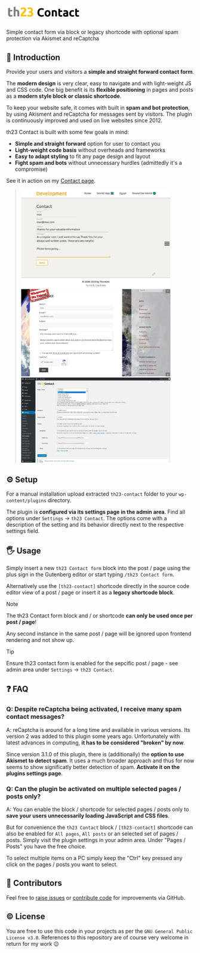 # <img alt="th23 Contact" src="https://raw.githubusercontent.com/th23x/th23-contact/refs/heads/main/assets/icon-horizontal.png?v=3.1.3" width="200">

Simple contact form via block or legacy shortcode with optional spam protection via Akismet and reCaptcha


## 🚀 Introduction

Provide your users and visitors a **simple and straight forward contact form**.

The **modern design** is very clear, easy to navigate and with light-weight JS and CSS code. One big benefit is its **flexible positioning** in pages and posts as a **modern style block or classic shortcode**.

To keep your website safe, it comes with built in **spam and bot protection**, by using Akisment and reCaptcha for messages sent by visitors. The plugin is continuously improved and used on live websites since 2012.

th23 Contact is built with some few goals in mind:

* **Simple and straight forward** option for user to contact you
* **Light-weight code basis** without overheads and frameworks
* **Easy to adapt styling** to fit any page design and layout
* **Fight spam and bots** without unnecessary hurdles (admittedly it's a compromise)

See it in action on my [Contact page](https://thorstenhartmann.de/kontakt/).

> <img alt="" title="Contact form (logged in user)" src="https://raw.githubusercontent.com/th23x/th23-contact/refs/heads/main/assets/screenshot-1.jpg?v=3.1.3" width="400">
> <img alt="" title="Contact form (visitor, needs to solve captcha)" src="https://raw.githubusercontent.com/th23x/th23-contact/refs/heads/main/assets/screenshot-2.jpg?v=3.1.3" width="400">
> <img alt="" title="Plugin settings" src="https://raw.githubusercontent.com/th23x/th23-contact/refs/heads/main/assets/screenshot-3.jpg?v=3.1.3" width="400">


## ⚙️ Setup

For a manual installation upload extracted `th23-contact` folder to your `wp-content/plugins` directory.

The plugin is **configured via its settings page in the admin area**. Find all options under `Settings` -> `th23 Contact`. The options come with a description of the setting and its behavior directly next to the respective settings field.


## 🖐️ Usage

Simply insert a new `th23 Contact form` block into the post / page using the plus sign in the Gutenberg editor or start typing `/th23 Contact form`.

Alternatively use the `[th23-contact]` shortcode directly in the source code editor view of a post / page or insert it as a **legacy shortcode block**.

> [!NOTE]
> The th23 Contact form block and / or shortcode **can only be used once per post / page**!
>
> Any second instance in the same post / page will be ignored upon frontend rendering and not show up.

> [!TIP]
> Ensure th23 contact form is enabled for the sepcific post / page - see admin area under `Settings` -> `th23 Contact`.


## ❓ FAQ

### Q: Despite reCaptcha being activated, **I receive many spam contact messages**? ###

A: reCaptcha is around for a long time and available in various versions. Its version 2 was added to this plugin some years ago. Unfortunately with latest advances in computing, **it has to be considered "broken" by now**.

Since version 3.1.0 of this plugin, there is (additionally) the **option to use Akismet to detect spam**. It uses a much broader approach and thus for now seems to show significatly better detection of spam. **Activate it on the plugins settings page**.

### Q: Can the plugin be activated on **multiple selected pages / posts only**? ###

A: You can enable the block / shortcode for selected pages / posts only to **save your users unnecessarily loading JavaScript and CSS files**.

But for convenience the `th23 Contact` block / `[th23-contact]` shortcode can also be enabled for `All pages`, `All posts` or an selected set of pages / posts. Simply visit the plugin settings in your admin area. Under "Pages / Posts" you have the free choice.

To select multiple items on a PC simply keep the "Ctrl" key pressed any click on the pages / posts you want to select.


## 🤝 Contributors

Feel free to [raise issues](https://github.com/th23x/th23-contact/issues) or [contribute code](https://github.com/th23x/th23-contact/pulls) for improvements via GitHub.


## ©️ License

You are free to use this code in your projects as per the `GNU General Public License v3.0`. References to this repository are of course very welcome in return for my work 😉
